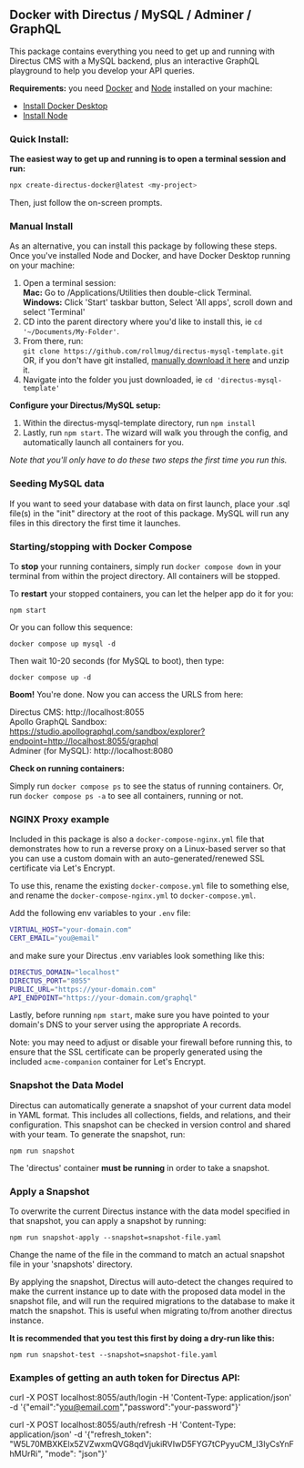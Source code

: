 ## Docker with Directus / MySQL / Adminer / GraphQL

This package contains everything you need to get up and running with Directus CMS with a MySQL backend, plus an interactive GraphQL playground to help you develop your API queries.

**Requirements:** you need [Docker](https://www.docker.com) and [Node](https://nodejs.org) installed on your machine:

- [Install Docker Desktop](https://www.docker.com/products/docker-desktop/)  
- [Install Node](https://nodejs.org/en/download/)

### Quick Install:

**The easiest way to get up and running is to open a terminal session and run:**

```bash
npx create-directus-docker@latest <my-project>
```

Then, just follow the on-screen prompts.

### Manual Install

As an alternative, you can install this package by following these steps. Once you've installed Node and Docker, and have Docker Desktop running on your machine:

1. Open a terminal session:  
    **Mac:** Go to /Applications/Utilities then double-click Terminal.  
    **Windows:** Click 'Start' taskbar button, Select 'All apps', scroll down and select 'Terminal'
2. CD into the parent directory where you'd like to install this, ie `cd '~/Documents/My-Folder'`.
3. From there, run:  
    `git clone https://github.com/rollmug/directus-mysql-template.git`  
    OR, if you don't have git installed, [manually download it here](https://github.com/rollmug/directus-mysql-template/archive/refs/heads/main.zip) and unzip it.
4. Navigate into the folder you just downloaded, ie `cd 'directus-mysql-template'`

**Configure your Directus/MySQL setup:**

1. Within the directus-mysql-template directory, run `npm install`
2. Lastly, run `npm start`. The wizard will walk you through the config, and automatically launch all containers for you.

*Note that you'll only have to do these two steps the first time you run this.*

### Seeding MySQL data

If you want to seed your database with data on first launch, place your .sql file(s) in the "init" directory at the root of this package. MySQL will run any files in this directory the first time it launches.

### Starting/stopping with Docker Compose

To **stop** your running containers, simply run `docker compose down` in your terminal from within the project directory. All containers will be stopped.

To **restart** your stopped containers, you can let the helper app do it for you:

`npm start`

Or you can follow this sequence:

`docker compose up mysql -d`

Then wait 10-20 seconds (for MySQL to boot), then type:

`docker compose up -d`

**Boom!** You're done. Now you can access the URLS from here:

Directus CMS: http://localhost:8055  
Apollo GraphQL Sandbox: https://studio.apollographql.com/sandbox/explorer?endpoint=http://localhost:8055/graphql  
Adminer (for MySQL): http://localhost:8080

**Check on running containers:**

Simply run `docker compose ps` to see the status of running containers. Or, run `docker compose ps -a` to see all containers, running or not.

### NGINX Proxy example

Included in this package is also a `docker-compose-nginx.yml` file that demonstrates how to run a reverse proxy on a Linux-based server so that you can use a custom domain with an auto-generated/renewed SSL certificate via Let's Encrypt.

To use this, rename the existing `docker-compose.yml` file to something else, and rename the `docker-compose-nginx.yml` to `docker-compose.yml`.

Add the following env variables to your `.env` file:

```bash
VIRTUAL_HOST="your-domain.com"
CERT_EMAIL="you@email"
```

and make sure your Directus .env variables look something like this:

```bash
DIRECTUS_DOMAIN="localhost"
DIRECTUS_PORT="8055"
PUBLIC_URL="https://your-domain.com"
API_ENDPOINT="https://your-domain.com/graphql"
```

Lastly, before running `npm start`, make sure you have pointed to your domain's DNS to your server using the appropriate A records.

Note: you may need to adjust or disable your firewall before running this, to ensure that the SSL certificate can be properly generated using the included `acme-companion` container for Let's Encrypt.

### Snapshot the Data Model

Directus can automatically generate a snapshot of your current data model in YAML format. This includes all collections, fields, and relations, and their configuration. This snapshot can be checked in version control and shared with your team. To generate the snapshot, run:

`npm run snapshot`

The 'directus' container **must be running** in order to take a snapshot.

### Apply a Snapshot

To overwrite the current Directus instance with the data model specified in that snapshot, you can apply a snapshot by running:

`npm run snapshot-apply --snapshot=snapshot-file.yaml`

Change the name of the file in the command to match an actual snapshot file in your 'snapshots' directory.

By applying the snapshot, Directus will auto-detect the changes required to make the current instance up to date with the proposed data model in the snapshot file, and will run the required migrations to the database to make it match the snapshot. This is useful when migrating to/from another directus instance.

**It is recommended that you test this first by doing a dry-run like this:**

`npm run snapshot-test --snapshot=snapshot-file.yaml`

### Examples of getting an auth token for Directus API:

curl -X POST localhost:8055/auth/login -H 'Content-Type: application/json' -d '{"email":"you@email.com","password":"your-password"}'

curl -X POST localhost:8055/auth/refresh -H 'Content-Type: application/json' -d '{"refresh_token": "W5L70MBXKElx5ZVZwxmQVG8qdVjukiRVIwD5FYG7tCPyyuCM_I3IyCsYnFhMUrRi", "mode": "json"}'
